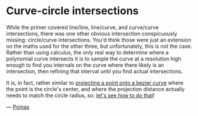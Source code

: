 # Curve-circle intersections

While the primer covered line/line, line/curve, and curve/curve intersections, there was one other obvious intersection conspicuously missing: circle/curve intersections. You'd think those were just an extension on the maths used for the other three, but unfortunately, this is not the case. Rather than using calculus, the only real way to determine where a polynomial curve intersects it is to sample the curve at a resolution high enough to find you intervals on the curve where there likely is an intersection, then refining that interval until you find actual intersections.

It is, in fact, rather similar to [projecting a point onto a bezier curve](https://pomax.github.io/bezierinfo/#projections) where the point is the circle's center, and where the projection distance actually needs to match the circle radius, so: [let's see how to do that](https://pomax.github.io/bezierinfo/#circleintersection)!


— [Pomax](https://mastodon.social/@TheRealPomax)
